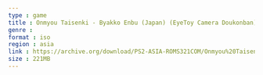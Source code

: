 ```yaml
---
type : game
title : Onmyou Taisenki - Byakko Enbu (Japan) (EyeToy Camera Doukonban)
genre : 
format : iso
region : asia
link : https://archive.org/download/PS2-ASIA-ROMS321COM/Onmyou%20Taisenki%20-%20Byakko%20Enbu%20%28Japan%29%20%28EyeToy%20Camera%20Doukonban%29.7z
size : 221MB
---
```


